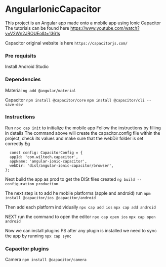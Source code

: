 # AngularIonicCapacitor

This project is an Angular app made onto a mobile app using Ionic Capacitor
The tutorials can be found here https://www.youtube.com/watch?v=V2Wn2JROUEo&t=1361s


Capacitor original website is here `https://capacitorjs.com/`
### Pre requisits
Install Android Studio

### Dependencies
Material
`ng add @angular/material`

Capacitor
`npm install @capacitor/core`
`npm install @capacitor/cli --save-dev`


### Instructions
Run `npx cap init` to initialize the mobile app
Follow the instructions by filling in details
The command above will create the capacitor.config file within the project, check its values and make sure that the webDir folder is set correctly
Eg 
```
  const config: CapacitorConfig = {
  appId: 'com.wiltech.capacitor',
  appName: 'angular-ionic-capacitor',
  webDir: 'dist/angular-ionic-capacitor/browser',
};
```


Next build the app as prod to get the DISt files created `ng build --configuration production`

The next step is to add he mobile platforms (apple and android)
run 
`npm install @capacitor/ios @capacitor/android`

Then add each platform individually
`npx cap add ios`
`npx cap add android`

NEXT
run the command to open the editor
`npx cap open ios`
`npx cap open android`



Now we can install plugins
PS after any plugin is installed we need to sync the app by running `npx cap sync`

### Capacitor plugins
Camera
`npm install @capacitor/camera`

